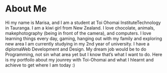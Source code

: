 ---
---

<h1>About Me</h1>
Hi my name is Marisa, and I am a student at Toi Ohomai InstituteTechnology in Tauranga.
I am a kiwi girl from New Zealand. I love chocolate, animals, makephotography (being in front of the camera), and computers. I love learning things every day, gaming, hanging out with my family and exploring new area
I am currently studying in my 2nd year of university. I have a diplomaWeb Development and Design. My dream job would be to do Programming, not sin what area yet but I know that’s what I want to do.
Here is my portfoilo about my jounrey with Toi-Ohomai and what I hlearnt and achieve to get where I am today :)